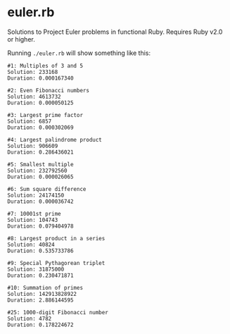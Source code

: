 euler.rb
========

Solutions to Project Euler problems in functional Ruby. Requires Ruby v2.0 or
higher.

Running `./euler.rb` will show something like this:

    #1: Multiples of 3 and 5
    Solution: 233168
    Duration: 0.000167340

    #2: Even Fibonacci numbers
    Solution: 4613732
    Duration: 0.000050125

    #3: Largest prime factor
    Solution: 6857
    Duration: 0.000302069

    #4: Largest palindrome product
    Solution: 906609
    Duration: 0.286436021

    #5: Smallest multiple
    Solution: 232792560
    Duration: 0.000026065

    #6: Sum square difference
    Solution: 24174150
    Duration: 0.000036742

    #7: 10001st prime
    Solution: 104743
    Duration: 0.079404978

    #8: Largest product in a series
    Solution: 40824
    Duration: 0.535733786

    #9: Special Pythagorean triplet
    Solution: 31875000
    Duration: 0.230471871

    #10: Summation of primes
    Solution: 142913828922
    Duration: 2.886144595

    #25: 1000-digit Fibonacci number
    Solution: 4782
    Duration: 0.178224672
